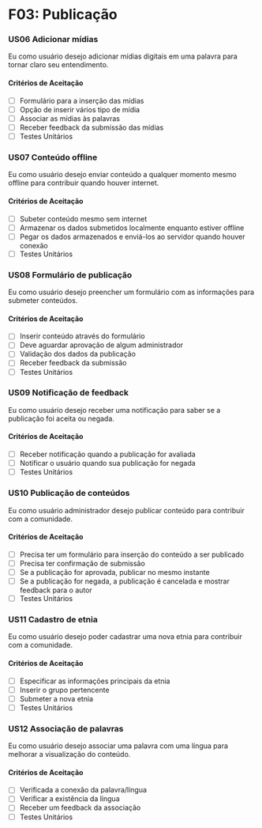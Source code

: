 # F03: Publicação

### **US06 Adicionar mídias**

Eu como usuário desejo adicionar mídias digitais em uma palavra para tornar claro seu entendimento.

#### **Critérios de Aceitação**

- [ ] Formulário para a inserção das mídias
- [ ] Opção de inserir vários tipo de mídia
- [ ] Associar as mídias às palavras
- [ ] Receber feedback da submissão das mídias
- [ ] Testes Unitários

### **US07 Conteúdo offline**

Eu como usuário desejo enviar conteúdo a qualquer momento mesmo offline para contribuir quando houver internet.

#### **Critérios de Aceitação**

- [ ] Subeter conteúdo mesmo sem internet
- [ ] Armazenar os dados submetidos localmente enquanto estiver offline
- [ ] Pegar os dados armazenados e enviá-los ao servidor quando houver conexão
- [ ] Testes Unitários

### **US08 Formulário de publicação**

Eu como usuário desejo preencher um formulário com as informações para submeter conteúdos.

#### **Critérios de Aceitação**

- [ ] Inserir conteúdo através do formulário
- [ ] Deve aguardar aprovação de algum administrador
- [ ] Validação dos dados da publicação
- [ ] Receber feedback da submissão
- [ ] Testes Unitários

### **US09 Notificação de feedback**

Eu como usuário desejo receber uma notificação para saber se a publicação foi aceita ou negada.

#### **Critérios de Aceitação**

- [ ] Receber notificação quando a publicação for avaliada
- [ ] Notificar o usuário quando sua publicação for negada
- [ ] Testes Unitários

### **US10 Publicação de conteúdos**

Eu como usuário administrador desejo publicar conteúdo para contribuir com a comunidade.

#### **Critérios de Aceitação**

- [ ] Precisa ter um formulário para inserção do conteúdo a ser publicado
- [ ] Precisa ter confirmação de submissão
- [ ] Se a publicação for aprovada, publicar no mesmo instante
- [ ] Se a publicação for negada, a publicação é cancelada e mostrar feedback para o autor
- [ ] Testes Unitários

### **US11 Cadastro de etnia**

Eu como usuário desejo poder cadastrar uma nova etnia para contribuir com a comunidade.

#### **Critérios de Aceitação**

- [ ] Especificar as informações principais da etnia
- [ ] Inserir o grupo pertencente
- [ ] Submeter a nova etnia
- [ ] Testes Unitários

### **US12 Associação de palavras**

Eu como usuário desejo associar uma palavra com uma língua para melhorar a visualização do conteúdo.

#### **Critérios de Aceitação**

- [ ] Verificada a conexão da palavra/língua
- [ ] Verificar a existência da língua
- [ ] Receber um feedback da associação
- [ ] Testes Unitários
